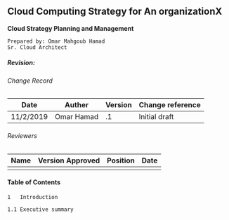 ## Cloud Computing Strategy for An organizationX

__Cloud Strategy Planning and Management__



    Prepared by: Omar Mahgoub Hamad
    Sr. Cloud Architect


 
##### Revision:
###### Change Record

Date | Auther | Version | Change reference
--- | --- | --- | ---
11/2/2019 | Omar Hamad | .1 | Initial draft |


###### Reviewers 

Name | Version Approved | Position | Date
--- | --- | --- | ---
 |  |  |  |


#### Table of Contents
``````
1   Introduction

1.1 Executive summary



